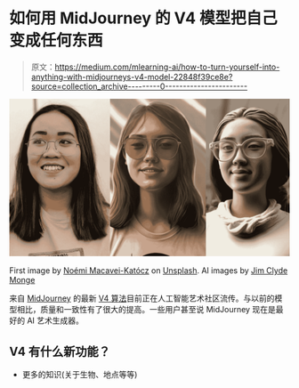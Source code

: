 # 如何用 MidJourney 的 V4 模型把自己变成任何东西

> 原文：<https://medium.com/mlearning-ai/how-to-turn-yourself-into-anything-with-midjourneys-v4-model-22848f39ce8e?source=collection_archive---------0----------------------->

![](img/7599b05a5603e4501ca97566f6fc924d.png)

First image by [Noémi Macavei-Katócz](https://unsplash.com/@noemimk?utm_source=unsplash&utm_medium=referral&utm_content=creditCopyText) on [Unsplash](https://unsplash.com/?utm_source=unsplash&utm_medium=referral&utm_content=creditCopyText). AI images by [Jim Clyde Monge](https://medium.com/u/819323b399ac?source=post_page-----22848f39ce8e--------------------------------)

来自 [MidJourney](https://www.midjourney.com/) 的最新 [V4 算法](/geekculture/midjourneys-new-v4-algorithm-is-insane-cc56c95960ca)目前正在人工智能艺术社区流传。与以前的模型相比，质量和一致性有了很大的提高。一些用户甚至说 MidJourney 现在是最好的 AI 艺术生成器。

## V4 有什么新功能？

*   更多的知识(关于生物、地点等等)